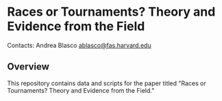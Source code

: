 # Races or Tournaments? Theory and Evidence from the Field

Contacts: Andrea Blasco <ablasco@fas.harvard.edu>

## Overview

This repository contains data and scripts for the paper titled "Races or Tournaments? Theory and Evidence from the Field." 

